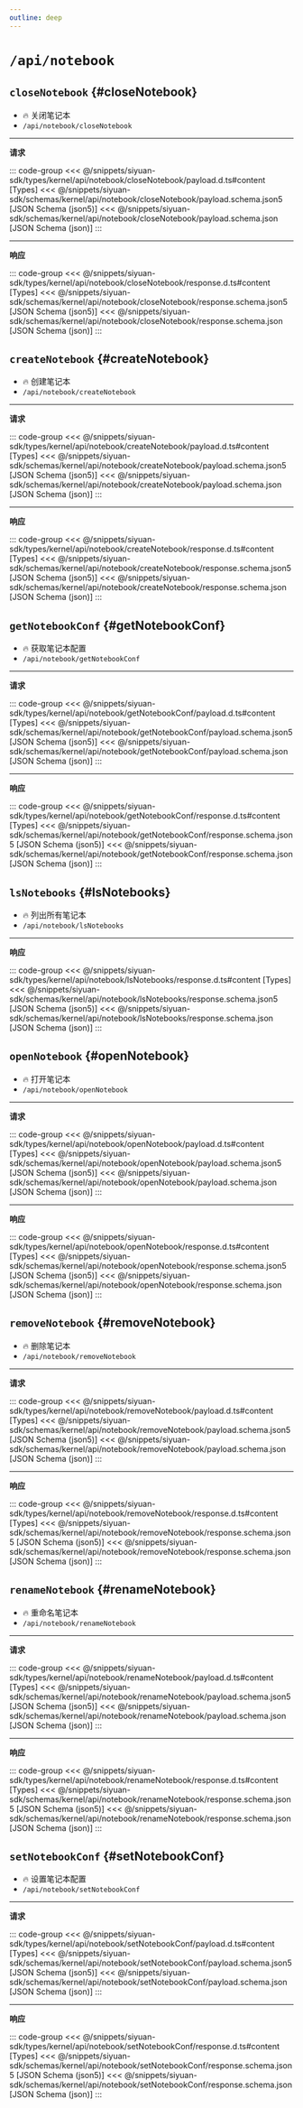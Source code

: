 ```yaml
---
outline: deep
---
```


# `/api/notebook`

## `closeNotebook` {#closeNotebook}

- 🔥 关闭笔记本
- `/api/notebook/closeNotebook`

---

**请求**

::: code-group
<<< @/snippets/siyuan-sdk/types/kernel/api/notebook/closeNotebook/payload.d.ts#content [Types]
<<< @/snippets/siyuan-sdk/schemas/kernel/api/notebook/closeNotebook/payload.schema.json5 [JSON Schema (json5)]
<<< @/snippets/siyuan-sdk/schemas/kernel/api/notebook/closeNotebook/payload.schema.json [JSON Schema (json)]
:::

---

**响应**

::: code-group
<<< @/snippets/siyuan-sdk/types/kernel/api/notebook/closeNotebook/response.d.ts#content [Types]
<<< @/snippets/siyuan-sdk/schemas/kernel/api/notebook/closeNotebook/response.schema.json5 [JSON Schema (json5)]
<<< @/snippets/siyuan-sdk/schemas/kernel/api/notebook/closeNotebook/response.schema.json [JSON Schema (json)]
:::

## `createNotebook` {#createNotebook}

- 🔥 创建笔记本
- `/api/notebook/createNotebook`

---

**请求**

::: code-group
<<< @/snippets/siyuan-sdk/types/kernel/api/notebook/createNotebook/payload.d.ts#content [Types]
<<< @/snippets/siyuan-sdk/schemas/kernel/api/notebook/createNotebook/payload.schema.json5 [JSON Schema (json5)]
<<< @/snippets/siyuan-sdk/schemas/kernel/api/notebook/createNotebook/payload.schema.json [JSON Schema (json)]
:::

---

**响应**

::: code-group
<<< @/snippets/siyuan-sdk/types/kernel/api/notebook/createNotebook/response.d.ts#content [Types]
<<< @/snippets/siyuan-sdk/schemas/kernel/api/notebook/createNotebook/response.schema.json5 [JSON Schema (json5)]
<<< @/snippets/siyuan-sdk/schemas/kernel/api/notebook/createNotebook/response.schema.json [JSON Schema (json)]
:::

## `getNotebookConf` {#getNotebookConf}

- 🔥 获取笔记本配置
- `/api/notebook/getNotebookConf`

---

**请求**

::: code-group
<<< @/snippets/siyuan-sdk/types/kernel/api/notebook/getNotebookConf/payload.d.ts#content [Types]
<<< @/snippets/siyuan-sdk/schemas/kernel/api/notebook/getNotebookConf/payload.schema.json5 [JSON Schema (json5)]
<<< @/snippets/siyuan-sdk/schemas/kernel/api/notebook/getNotebookConf/payload.schema.json [JSON Schema (json)]
:::

---

**响应**

::: code-group
<<< @/snippets/siyuan-sdk/types/kernel/api/notebook/getNotebookConf/response.d.ts#content [Types]
<<< @/snippets/siyuan-sdk/schemas/kernel/api/notebook/getNotebookConf/response.schema.json5 [JSON Schema (json5)]
<<< @/snippets/siyuan-sdk/schemas/kernel/api/notebook/getNotebookConf/response.schema.json [JSON Schema (json)]
:::

## `lsNotebooks` {#lsNotebooks}

- 🔥 列出所有笔记本
- `/api/notebook/lsNotebooks`

---

**响应**

::: code-group
<<< @/snippets/siyuan-sdk/types/kernel/api/notebook/lsNotebooks/response.d.ts#content [Types]
<<< @/snippets/siyuan-sdk/schemas/kernel/api/notebook/lsNotebooks/response.schema.json5 [JSON Schema (json5)]
<<< @/snippets/siyuan-sdk/schemas/kernel/api/notebook/lsNotebooks/response.schema.json [JSON Schema (json)]
:::

## `openNotebook` {#openNotebook}

- 🔥 打开笔记本
- `/api/notebook/openNotebook`

---

**请求**

::: code-group
<<< @/snippets/siyuan-sdk/types/kernel/api/notebook/openNotebook/payload.d.ts#content [Types]
<<< @/snippets/siyuan-sdk/schemas/kernel/api/notebook/openNotebook/payload.schema.json5 [JSON Schema (json5)]
<<< @/snippets/siyuan-sdk/schemas/kernel/api/notebook/openNotebook/payload.schema.json [JSON Schema (json)]
:::

---

**响应**

::: code-group
<<< @/snippets/siyuan-sdk/types/kernel/api/notebook/openNotebook/response.d.ts#content [Types]
<<< @/snippets/siyuan-sdk/schemas/kernel/api/notebook/openNotebook/response.schema.json5 [JSON Schema (json5)]
<<< @/snippets/siyuan-sdk/schemas/kernel/api/notebook/openNotebook/response.schema.json [JSON Schema (json)]
:::

## `removeNotebook` {#removeNotebook}

- 🔥 删除笔记本
- `/api/notebook/removeNotebook`

---

**请求**

::: code-group
<<< @/snippets/siyuan-sdk/types/kernel/api/notebook/removeNotebook/payload.d.ts#content [Types]
<<< @/snippets/siyuan-sdk/schemas/kernel/api/notebook/removeNotebook/payload.schema.json5 [JSON Schema (json5)]
<<< @/snippets/siyuan-sdk/schemas/kernel/api/notebook/removeNotebook/payload.schema.json [JSON Schema (json)]
:::

---

**响应**

::: code-group
<<< @/snippets/siyuan-sdk/types/kernel/api/notebook/removeNotebook/response.d.ts#content [Types]
<<< @/snippets/siyuan-sdk/schemas/kernel/api/notebook/removeNotebook/response.schema.json5 [JSON Schema (json5)]
<<< @/snippets/siyuan-sdk/schemas/kernel/api/notebook/removeNotebook/response.schema.json [JSON Schema (json)]
:::

## `renameNotebook` {#renameNotebook}

- 🔥 重命名笔记本
- `/api/notebook/renameNotebook`

---

**请求**

::: code-group
<<< @/snippets/siyuan-sdk/types/kernel/api/notebook/renameNotebook/payload.d.ts#content [Types]
<<< @/snippets/siyuan-sdk/schemas/kernel/api/notebook/renameNotebook/payload.schema.json5 [JSON Schema (json5)]
<<< @/snippets/siyuan-sdk/schemas/kernel/api/notebook/renameNotebook/payload.schema.json [JSON Schema (json)]
:::

---

**响应**

::: code-group
<<< @/snippets/siyuan-sdk/types/kernel/api/notebook/renameNotebook/response.d.ts#content [Types]
<<< @/snippets/siyuan-sdk/schemas/kernel/api/notebook/renameNotebook/response.schema.json5 [JSON Schema (json5)]
<<< @/snippets/siyuan-sdk/schemas/kernel/api/notebook/renameNotebook/response.schema.json [JSON Schema (json)]
:::

## `setNotebookConf` {#setNotebookConf}

- 🔥 设置笔记本配置
- `/api/notebook/setNotebookConf`

---

**请求**

::: code-group
<<< @/snippets/siyuan-sdk/types/kernel/api/notebook/setNotebookConf/payload.d.ts#content [Types]
<<< @/snippets/siyuan-sdk/schemas/kernel/api/notebook/setNotebookConf/payload.schema.json5 [JSON Schema (json5)]
<<< @/snippets/siyuan-sdk/schemas/kernel/api/notebook/setNotebookConf/payload.schema.json [JSON Schema (json)]
:::

---

**响应**

::: code-group
<<< @/snippets/siyuan-sdk/types/kernel/api/notebook/setNotebookConf/response.d.ts#content [Types]
<<< @/snippets/siyuan-sdk/schemas/kernel/api/notebook/setNotebookConf/response.schema.json5 [JSON Schema (json5)]
<<< @/snippets/siyuan-sdk/schemas/kernel/api/notebook/setNotebookConf/response.schema.json [JSON Schema (json)]
:::
